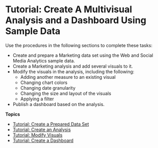 # Tutorial: Create A Multivisual Analysis and a Dashboard Using Sample Data<a name="example-analysis"></a>

Use the procedures in the following sections to complete these tasks:
+ Create and prepare a Marketing data set using the Web and Social Media Analytics sample data\.
+ Create a Marketing analysis and add several visuals to it\.
+ Modify the visuals in the analysis, including the following:
  + Adding another measure to an existing visual
  + Changing chart colors
  + Changing date granularity
  + Changing the size and layout of the visuals
  + Applying a filter
+ Publish a dashboard based on the analysis\.

**Topics**
+ [Tutorial: Create a Prepared Data Set](example-prepared-data-set.md)
+ [Tutorial: Create an Analysis](example-create-an-analysis.md)
+ [Tutorial: Modify Visuals](example-modify-visuals.md)
+ [Tutorial: Create a Dashboard](example-create-a-dashboard.md)